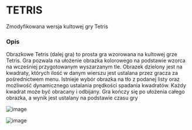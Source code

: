 # TETRIS
Zmodyfikowana wersja kultowej gry Tetris

### Opis
Obrazkowe Tetris (dalej gra) to prosta gra wzorowana na kultowej grze Tetris. Gra pozwala na ułożenie 
obrazka kolorowego na podstawie wzorca na wcześniej przygotowanym wyszarzanym tle. Obrazek 
dzielony jest na kwadraty, których ilość w danym wierszu jest ustalana przez gracza za pośrednictwem 
menu. Istnieje wybór obrazka na tło z podanej listy oraz możliwość dynamicznego ustalania prędkości 
spadania kwadratów. Każdy kwadrat może być obracany i odbijany. Gra kończy się po ułożenia całego 
obrazka, a wynik jest ustalany na podstawie czasu gry


![image](https://github.com/DK333D/TETRIS/assets/64826011/c8ed7651-0e6c-45c8-9039-19ca81fc0c10)

![image](https://github.com/DK333D/TETRIS/assets/64826011/75e204cb-87fc-48bf-a466-131929eb9f47)
